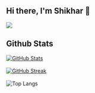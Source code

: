 ## Hi there, I'm Shikhar 👋
![](https://komarev.com/ghpvc/?username=JakhmolaShikhar&count_private=true)

<!--
**JakhmolaShikhar/JakhmolaShikhar** is a ✨ _special_ ✨ repository because its `README.md` (this file) appears on your GitHub profile.

Here are some ideas to get you started:

- 🔭 I’m currently working on ...
- 🌱 I’m currently learning ...
- 👯 I’m looking to collaborate on ...
- 🤔 I’m looking for help with ...
- 💬 Ask me about ...
- 📫 How to reach me: ...
- 😄 Pronouns: ...
- ⚡ Fun fact: ...
-->

## Github Stats
[![GitHub Stats](https://github-readme-stats.vercel.app/api?username=JakhmolaShikhar&include_all_commits=true&count_private=true&show_icons=true&theme=dark)](https://github.com/JakhmolaShikhar/github-readme-stats) <br>
<br>
[![GitHub Streak](https://github-readme-streak-stats.herokuapp.com?user=JakhmolaShikhar&theme=dark)](https://git.io/streak-stats) <br>
<br>
![Top Langs](https://github-readme-stats.vercel.app/api/top-langs/?username=JakhmolaShikhar&layout=compact&theme=dark)


